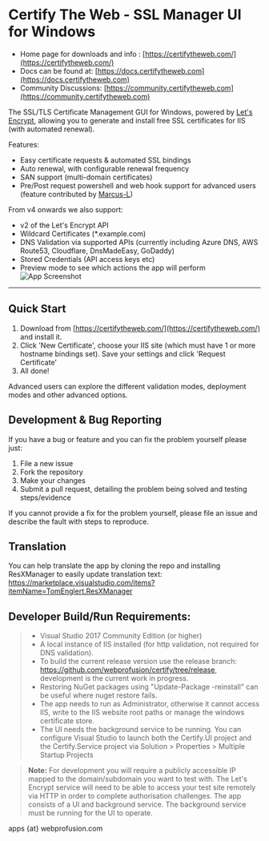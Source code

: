 # Certify The Web - SSL Manager UI for Windows

- Home page for downloads and info : [https://certifytheweb.com/](https://certifytheweb.com/)
- Docs can be found at: [https://docs.certifytheweb.com](https://docs.certifytheweb.com)
- Community Discussions: [https://community.certifytheweb.com](https://community.certifytheweb.com)

The SSL/TLS Certificate Management GUI for Windows, powered by [Let's Encrypt](https://letsencrypt.org/), allowing you to generate and install free SSL certificates for IIS (with automated renewal).

Features:
- Easy certificate requests & automated SSL bindings
- Auto renewal, with configurable renewal frequency
- SAN support (multi-domain certificates)
- Pre/Post request powershell and web hook support for advanced users (feature contributed by [Marcus-L](https://github.com/Marcus-L))

From v4 onwards we also support:
- v2 of the Let's Encrypt API
- Wildcard Certificates (*.example.com)
- DNS Validation via supported APIs (currently including Azure DNS, AWS Route53, Cloudflare, DnsMadeEasy, GoDaddy)
- Stored Credentials (API access keys etc)
- Preview mode to see which actions the app will perform
![App Screenshot](https://certifytheweb.com/images/screen3.png)

----------
Quick Start
----------
1. Download from [https://certifytheweb.com/](https://certifytheweb.com/) and install it.
2. Click 'New Certificate', choose your IIS site (which must have 1 or more hostname bindings set). Save your settings and click 'Request Certificate'
3. All done!

Advanced users can explore the different validation modes, deployment modes and other advanced options.

Development & Bug Reporting
-------------

If you have a bug or feature and you can fix the problem yourself please just:

   1. File a new issue
   2. Fork the repository
   2. Make your changes 
   3. Submit a pull request, detailing the problem being solved and testing steps/evidence
   
If you cannot provide a fix for the problem yourself, please file an issue and describe the fault with steps to reproduce.

Translation
------------

You can help translate the app by cloning the repo and installing ResXManager to easily update translation text:
https://marketplace.visualstudio.com/items?itemName=TomEnglert.ResXManager



Developer Build/Run Requirements:
----------------------

> - Visual Studio 2017 Community Edition (or higher) 
> - A local instance of IIS installed (for http validation, not required for DNS validation).
> - To build the current release version use the release branch: https://github.com/webprofusion/certify/tree/release, development is the current work in progress.
> - Restoring NuGet packages using "Update-Package -reinstall" can be useful where nuget restore fails.
> - The app needs to run as Administrator, otherwise it cannot access IIS, write to the IIS website root paths or manage the windows certificate store.
> - The UI needs the background service to be running. You can configure Visual Studio to launch both the Certify.UI project and the Certify.Service project via Solution > Properties > Multiple Startup Projects

> **Note:**  For development you will require a publicly accessible IP mapped to the domain/subdomain you want to test with. The Let's Encrypt service will need to be able to access your test site remotely via HTTP in order to complete authorisation challenges.
> The app consists of a UI and background service. The background service must be running for the UI to operate. 

apps {at} webprofusion.com

